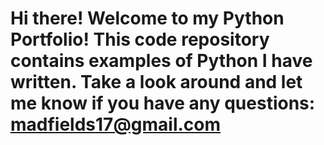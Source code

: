 # Hi there! Welcome to my Python Portfolio! This code repository contains examples of Python I have written. Take a look around and let me know if you have any questions: madfields17@gmail.com
